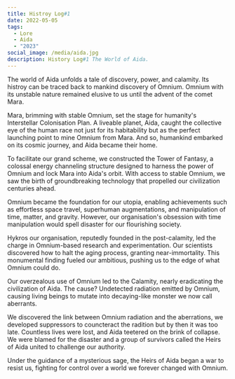 ```yaml
---
title: Histroy Log#1
date: 2022-05-05
tags:
  - Lore
  - Aida
  - "2023"
social_image: /media/aida.jpg
description: History Log#1 The World of Aida.
---
```


The world of Aida unfolds a tale of discovery, power, and calamity. Its histroy can be traced back to mankind discovery of Omnium. Omnium with its unstable nature remained elusive to us until the advent of the comet Mara.

Mara, brimming with stable Omnium, set the stage for humanity's Interstellar Colonisation Plan. A liveable planet, Aida, caught the collective eye of the human race not just for its habitability but as the perfect launching point to mine Omnium from Mara. And so, humankind embarked on its cosmic journey, and Aida became their home.


To facilitate our grand scheme, we constructed the Tower of Fantasy, a colossal energy channeling structure designed to harness the power of Omnium and lock Mara into Aida's orbit. With access to stable Omnium, we saw the birth of groundbreaking technology that propelled our civilization centuries ahead.


Omnium became the foundation for our utopia, enabling achievements such as effortless space travel, superhuman augmentations, and manipulation of time, matter, and gravity. However, our organisation's obsession with time manipulation would spell disaster for our flourishing society.

Hykros our organisation, reputedly founded in the post-calamity, led the charge in Omnium-based research and experimentation. Our scientists discovered how to halt the aging process, granting near-immortality. This monumental finding fueled our ambitious, pushing us to the edge of what Omnium could do.

Our overzealous use of Omnium led to the Calamity, nearly eradicating the civilization of Aida. The cause? Undetected radiation emitted by Omnium, causing living beings to mutate into decaying-like monster we now call aberrants.

We discovered the link between Omnium radiation and the aberrations, we developed suppressors to councteract the radition but by then it was too late. Countless lives were lost, and Aida teetered on the brink of collapse. We were blamed for the disaster and a group of survivors called the Heirs of Aida united to challenge our authority.


Under the guidance of a mysterious sage, the Heirs of Aida began a war to resist us, fighting for control over a world we forever changed with Omnium.



